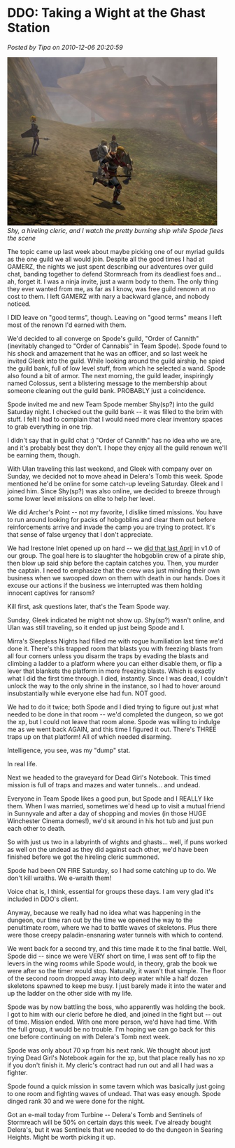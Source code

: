 # DDO: Taking a Wight at the Ghast Station

*Posted by Tipa on 2010-12-06 20:20:59*

![](../uploads/2010/12/dndclient-2010-12-05-00-36-35-01-480x384.jpg "Spode did it! Look, he's running away!")
*Shy, a hireling cleric, and I watch the pretty burning ship while Spode flees the scene*

The topic came up last week about maybe picking one of our myriad guilds as the one guild we all would join. Despite all the good times I had at GAMERZ, the nights we just spent describing our adventures over guild chat, banding together to defend Stormreach from its deadliest foes and... ah, forget it. I was a ninja invite, just a warm body to them. The only thing they ever wanted from me, as far as I know, was free guild renown at no cost to them. I left GAMERZ with nary a backward glance, and nobody noticed. 

I DID leave on "good terms", though. Leaving on "good terms" means I left most of the renown I'd earned with them.

We'd decided to all converge on Spode's guild, "Order of Cannith" (inevitably changed to "Order of Cannabis" in Team Spode). Spode found to his shock and amazement that he was an officer, and so last week he invited Gleek into the guild. While looking around the guild airship, he spied the guild bank, full of low level stuff, from which he selected a wand. Spode also found a bit of armor. The next morning, the guild leader, inspiringly named Colossus, sent a blistering message to the membership about someone cleaning out the guild bank. PROBABLY just a coincidence.

Spode invited me and new Team Spode member Shy(sp?) into the guild Saturday night. I checked out the guild bank -- it was filled to the brim with stuff. I felt I had to complain that I would need more clear inventory spaces to grab everything in one trip.

I didn't say that in guild chat :) "Order of Cannith" has no idea who we are, and it's probably best they don't. I hope they enjoy all the guild renown we'll be earning them, though.


With Ulan traveling this last weekend, and Gleek with company over on Sunday, we decided not to move ahead in Delera's Tomb this week. Spode mentioned he'd be online for some catch-up leveling Saturday. Gleek and I joined him. Since Shy(sp?) was also online, we decided to breeze through some lower level missions on elite to help her level. 

We did Archer's Point -- not my favorite, I dislike timed missions. You have to run around looking for packs of hobgoblins and clear them out before reinforcements arrive and invade the camp you are trying to protect. It's that sense of false urgency that I don't appreciate.

We had Irestone Inlet opened up on hard -- we [did that last April](../index.php/2010/04/21/ddo-a-night-of-crime/) in v1.0 of our group. The goal here is to slaughter the hobgoblin crew of a pirate ship, then blow up said ship before the captain catches you. Then, you murder the captain. I need to emphasize that the crew was just minding their own business when we swooped down on them with death in our hands. Does it excuse our actions if the business we interrupted was them holding innocent captives for ransom?

Kill first, ask questions later, that's the Team Spode way.

Sunday, Gleek indicated he might not show up. Shy(sp?) wasn't online, and Ulan was still traveling, so it ended up just being Spode and I.

Mirra's Sleepless Nights had filled me with rogue humiliation last time we'd done it. There's this trapped room that blasts you with freezing blasts from all four corners unless you disarm the traps by evading the blasts and climbing a ladder to a platform where you can either disable them, or flip a lever that blankets the platform in more freezing blasts. Which is exactly what I did the first time through. I died, instantly. Since I was dead, I couldn't unlock the way to the only shrine in the instance, so I had to hover around insubstantially while everyone else had fun. NOT good.

We had to do it twice; both Spode and I died trying to figure out just what needed to be done in that room -- we'd completed the dungeon, so we got the xp, but I could not leave that room alone. Spode was willing to indulge me as we went back AGAIN, and this time I figured it out. There's THREE traps up on that platform! All of which needed disarming.

Intelligence, you see, was my "dump" stat.

In real life.

Next we headed to the graveyard for Dead Girl's Notebook. This timed mission is full of traps and mazes and water tunnels... and undead. 

Everyone in Team Spode likes a good pun, but Spode and I REALLY like them. When I was married, sometimes we'd head up to visit a mutual friend in Sunnyvale and after a day of shopping and movies (in those HUGE Winchester Cinema domes!), we'd sit around in his hot tub and just pun each other to death.

So with just us two in a labyrinth of wights and ghasts... well, if puns worked as well on the undead as they did against each other, we'd have been finished before we got the hireling cleric summoned.

Spode had been ON FIRE Saturday, so I had some catching up to do. We don't kill wraiths. We e-wraith them!

Voice chat is, I think, essential for groups these days. I am very glad it's included in DDO's client.

Anyway, because we really had no idea what was happening in the dungeon, our time ran out by the time we opened the way to the penultimate room, where we had to battle waves of skeletons. Plus there were those creepy paladin-ensnaring water tunnels with which to contend. 

We went back for a second try, and this time made it to the final battle. Well, Spode did -- since we were VERY short on time, I was sent off to flip the levers in the wing rooms while Spode would, in theory, grab the book we were after so the timer would stop. Naturally, it wasn't that simple. The floor of the second room dropped away into deep water while a half dozen skeletons spawned to keep me busy. I just barely made it into the water and up the ladder on the other side with my life.

Spode was by now battling the boss, who apparently was holding the book. I got to him with our cleric before he died, and joined in the fight but -- out of time. Mission ended. With one more person, we'd have had time. With the full group, it would be no trouble. I'm hoping we can go back for this one before continuing on with Delera's Tomb next week.

Spode was only about 70 xp from his next rank. We thought about just trying Dead Girl's Notebook again for the xp, but that place really has no xp if you don't finish it. My cleric's contract had run out and all I had was a fighter.

Spode found a quick mission in some tavern which was basically just going to one room and fighting waves of undead. That was easy enough. Spode dinged rank 30 and we were done for the night.

Got an e-mail today from Turbine -- Delera's Tomb and Sentinels of Stormreach will be 50% on certain days this week. I've already bought Delera's, but it was Sentinels that we needed to do the dungeon in Searing Heights. Might be worth picking it up.

